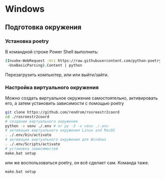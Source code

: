 # Windows

## Подготовка окружения

### Установка poetry

В командной строке Power Shell выполнить:

```bash
(Invoke-WebRequest -Uri https://raw.githubusercontent.com/python-poetry/poetry/master/get-poetry.py
 -UseBasicParsing).Content | python
```

Перезагрузить компьютер, или или выйти/зайти.

### Настройка виртуального окружения
Можно создать виртуальное окружение самостоятельно, активировать его, а затем установить зависимости с помощью poetry

```bash
git clone https://github.com/rendrom/rosreestr2coord
cd ./rosreestr2coord
# создание виртуального окружения
python -v venv ./.env # or py -3 -v venv ./.env
# активация виртуального окружения Linux and MacOS
. ./.env/bin/activate
# активация виртуального окружения для Windows
. ./.env/Scripts/activate
# установка зависимостей
make.bat setup
```
или же воспользоваться poetry, он всё сделает сам. Команда таже.

```bash
make.bat setup
```
